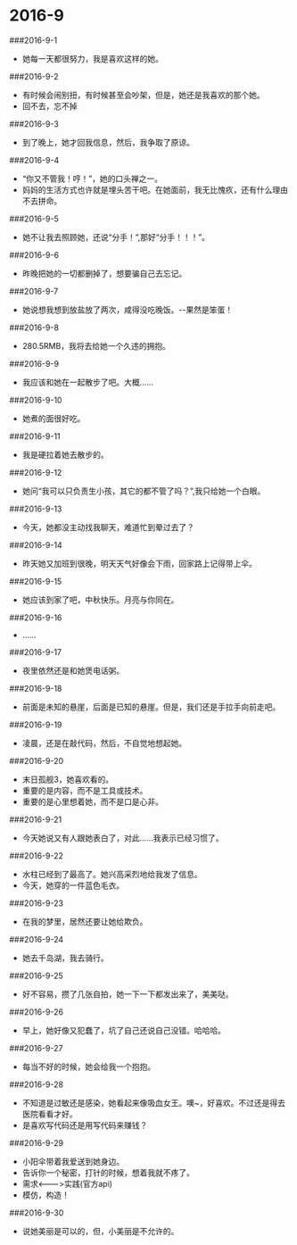 # 2016-9

###2016-9-1
* 她每一天都很努力，我是喜欢这样的她。

###2016-9-2
* 有时候会闹别扭，有时候甚至会吵架，但是，她还是我喜欢的那个她。
* 回不去，忘不掉

###2016-9-3
* 到了晚上，她才回我信息，然后，我争取了原谅。

###2016-9-4
* “你又不管我！哼！”，她的口头禅之一。
* 妈妈的生活方式也许就是埋头苦干吧。在她面前，我无比愧疚，还有什么理由不去拼命。

###2016-9-5
* 她不让我去照顾她，还说“分手！”,那好“分手！！！”。

###2016-9-6
* 昨晚把她的一切都删掉了，想要骗自己去忘记。

###2016-9-7
* 她说想我想到放盐放了两次，咸得没吃晚饭。--果然是笨蛋！

###2016-9-8
* 280.5RMB，我将去给她一个久违的拥抱。

###2016-9-9
* 我应该和她在一起散步了吧。大概……

###2016-9-10
* 她煮的面很好吃。

###2016-9-11
* 我是硬拉着她去散步的。

###2016-9-12
* 她问“我可以只负责生小孩，其它的都不管了吗？”,我只给她一个白眼。

###2016-9-13
* 今天，她都没主动找我聊天，难道忙到晕过去了？

###2016-9-14
* 昨天她又加班到很晚，明天天气好像会下雨，回家路上记得带上伞。

###2016-9-15
* 她应该到家了吧，中秋快乐。月亮与你同在。

###2016-9-16
* ……

###2016-9-17
* 夜里依然还是和她煲电话粥。

###2016-9-18
* 前面是未知的悬崖，后面是已知的悬崖。但是，我们还是手拉手向前走吧。

###2016-9-19
* 凌晨，还是在敲代码，然后，不自觉地想起她。

###2016-9-20
* 末日孤舰3，她喜欢看的。
* 重要的是内容，而不是工具或技术。
* 重要的是心里想着她，而不是口是心非。

###2016-9-21
* 今天她说又有人跟她表白了，对此……我表示已经习惯了。

###2016-9-22
* 水柱已经到了最高了。她兴高采烈地给我发了信息。
* 今天，她穿的一件蓝色毛衣。

###2016-9-23
* 在我的梦里，居然还要让她给欺负。

###2016-9-24
* 她去千岛湖，我去骑行。

###2016-9-25
* 好不容易，攒了几张自拍，她一下一下都发出来了，美美哒。

###2016-9-26
* 早上，她好像又犯蠢了，坑了自己还说自己没错。哈哈哈。

###2016-9-27
* 每当不好的时候，她会给我一个抱抱。

###2016-9-28
* 不知道是过敏还是感染，她看起来像吸血女王。噢~，好喜欢。不过还是得去医院看看才好。
* 是喜欢写代码还是用写代码来赚钱？

###2016-9-29
* 小阳伞带着我爱送到她身边。
* 告诉你一个秘密，打针的时候，想着我就不疼了。
* 需求<--->实践(官方api)
* 模仿，构造！

###2016-9-30
* 说她美丽是可以的，但，小美丽是不允许的。